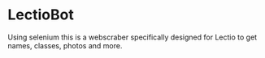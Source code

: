 # LectioBot
Using selenium this is a webscraber specifically designed for Lectio to get names, classes, photos and more.
